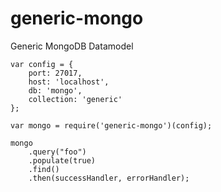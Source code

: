 # generic-mongo
Generic MongoDB Datamodel

```
var config = {
    port: 27017,
    host: 'localhost',
    db: 'mongo',
    collection: 'generic'
};

var mongo = require('generic-mongo')(config);
```

```
mongo
    .query("foo")
    .populate(true)
    .find()
    .then(successHandler, errorHandler);
```
